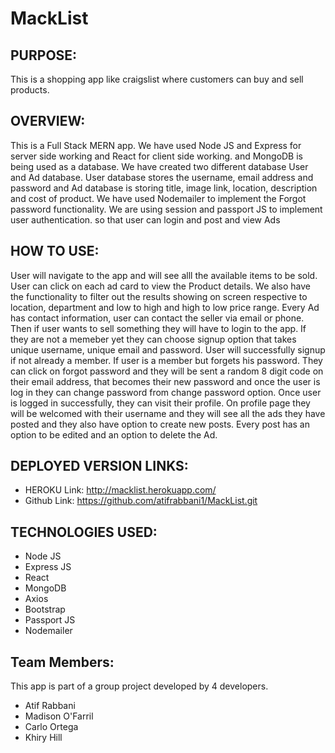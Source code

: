# MackList

## PURPOSE:

This is a shopping app like craigslist where customers can buy and sell products.

## OVERVIEW:

This is a Full Stack MERN app. We have used Node JS and Express for server side working and React for client side working. and MongoDB is being used as a database. We have created two different database User and Ad database. User database stores the username, email address and password and Ad database is storing title, image link, location, description and cost of product.
We have used Nodemailer to implement the Forgot password functionality. We are using session and passport JS to implement user authentication. so that user can login and post and view Ads

## HOW TO USE:

User will navigate to the app and will see alll the available items to be sold. User can click on each ad card to view the Product details. We also have the functionality to filter out the results showing on screen respective to location, department and low to high and high to low price range. Every Ad has contact information, user can contact the seller via email or phone.
Then if user wants to sell something they will have to login to the app. If they are not a memeber yet they can choose signup option that takes unique username, unique email and password. User will successfully signup if not already a member. If user is a member but forgets his password. They can click on forgot password and they will be sent a random 8 digit code on their email address, that becomes their new password and once the user is log in they can change password from change password option.
Once user is logged in successfully, they can visit their profile. On profile page they will be welcomed with their username and they will see all the ads they have posted and they also have option to create new posts. Every post has an option to be edited and an option to delete the Ad.

## DEPLOYED VERSION LINKS:
 * HEROKU Link: http://macklist.herokuapp.com/
 * Github Link: https://github.com/atifrabbani1/MackList.git

## TECHNOLOGIES USED:
 * Node JS
 * Express JS
 * React
 * MongoDB
 * Axios
 * Bootstrap
 * Passport JS
 * Nodemailer

## Team Members:
This app is part of a group project developed by 4 developers.
* Atif Rabbani
* Madison O'Farril
* Carlo Ortega
* Khiry Hill
